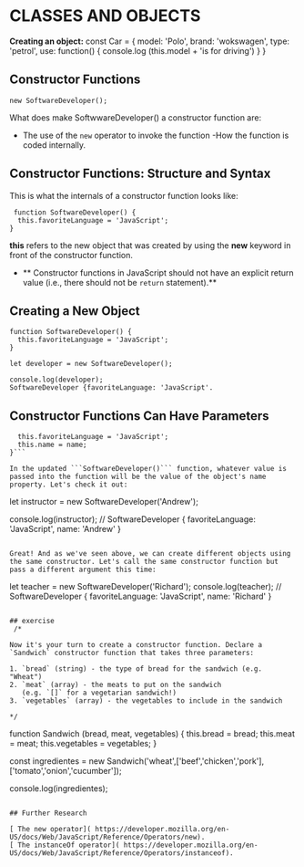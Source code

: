 # CLASSES AND OBJECTS

**Creating an object:**
const Car = {
	model: 'Polo',
	brand: 'wokswagen',
	type: 'petrol',
	use: function() {
	console.log (this.model + 'is for driving')
}
}

## Constructor Functions 

```new SoftwareDeveloper();```

What does make SoftwwareDeveloper() a constructor function are:
- The use of the ```new``` operator to invoke the function
-How the function is coded internally.

## Constructor Functions: Structure and Syntax
This is what the internals of a constructor function looks like:
```
 function SoftwareDeveloper() {
  this.favoriteLanguage = 'JavaScript';
}
 ```
 **this** refers to the new object that was created by using the **new** keyword in front of the constructor function. 

 - ** Constructor functions in JavaScript should not have an explicit return value (i.e., there should not be ```return``` statement).**

## Creating a New Object

```
function SoftwareDeveloper() {
  this.favoriteLanguage = 'JavaScript';
} 

let developer = new SoftwareDeveloper();

console.log(developer);
SoftwareDeveloper {favoriteLanguage: 'JavaScript'.
```

## Constructor Functions Can Have Parameters

```function SoftwareDeveloper(name) {
  this.favoriteLanguage = 'JavaScript';
  this.name = name;
}```

In the updated ```SoftwareDeveloper()``` function, whatever value is passed into the function will be the value of the object's name property. Let's check it out:

```
let instructor = new SoftwareDeveloper('Andrew');

console.log(instructor);
// SoftwareDeveloper { favoriteLanguage: 'JavaScript', name: 'Andrew' }
```

Great! And as we've seen above, we can create different objects using the same constructor. Let's call the same constructor function but pass a different argument this time:

```
let teacher = new SoftwareDeveloper('Richard');
console.log(teacher);
// SoftwareDeveloper { favoriteLanguage: 'JavaScript', name: 'Richard' }
```

## exercise 
 /*

Now it's your turn to create a constructor function. Declare a
`Sandwich` constructor function that takes three parameters:

1. `bread` (string) - the type of bread for the sandwich (e.g. "Wheat")
2. `meat` (array) - the meats to put on the sandwich
   (e.g. `[]` for a vegetarian sandwich!)
3. `vegetables` (array) - the vegetables to include in the sandwich

*/
```
function Sandwich (bread, meat, vegetables) {
    this.bread = bread;
    this.meat = meat;
    this.vegetables = vegetables;
   }
   
   const ingredientes = new Sandwich('wheat',['beef','chicken','pork'],['tomato','onion','cucumber']);
   
   
   console.log(ingredientes);
   ```
   
   ## Further Research 
   
   [ The new operator]( https://developer.mozilla.org/en-US/docs/Web/JavaScript/Reference/Operators/new).
   [ The instanceOf operator]( https://developer.mozilla.org/en-US/docs/Web/JavaScript/Reference/Operators/instanceof).
